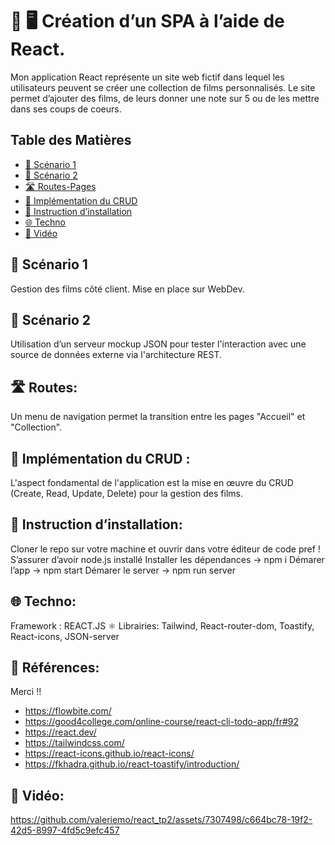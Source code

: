 # 🎨 🖥️  Création d’un SPA à l’aide de React. #
Mon application React représente un site web fictif dans lequel  les utilisateurs peuvent se créer une collection de films personnalisés. Le site permet d’ajouter des films, de leurs donner une note sur 5 ou de les mettre dans ses coups de coeurs. 

## Table des Matières

- [🚀 Scénario 1](#-scénario-1)
- [🚀 Scénario 2](#-scénario-2)
- [🛣️ Routes-Pages](#-routes)
- [🔄 Implémentation du CRUD](#-implémentation-du-crud)
- [📜 Instruction d’installation](#-instruction-dinstallation)
- [🌐 Techno](#-techno)
- [🎥 Vidéo](#-vidéo)

## 🚀 Scénario 1 ##
Gestion des films côté client. Mise en place sur WebDev. 

## 🚀 Scénario 2 ##
Utilisation d’un serveur mockup JSON pour tester l'interaction avec une source de données externe via l'architecture REST.

## 🛣️ Routes: ##
Un menu de navigation permet la transition entre les pages "Accueil" et "Collection".  

## 🔄 Implémentation du CRUD : ##
L'aspect fondamental de l'application est la mise en œuvre du CRUD (Create, Read, Update, Delete) pour la gestion des films.

## 📜 Instruction d’installation: ##
Cloner le repo sur votre machine et ouvrir dans votre éditeur de code pref !
S’assurer d’avoir node.js installé
Installer les dépendances -> npm i
Démarer l’app -> npm start
Démarer le server -> npm run server

## 🌐 Techno: ##
Framework : REACT.JS ⚛️
Librairies: Tailwind, React-router-dom, Toastify, React-icons, JSON-server

## 🔗 Références: ##
Merci !! 
- https://flowbite.com/
- https://good4college.com/online-course/react-cli-todo-app/fr#92
- https://react.dev/
- https://tailwindcss.com/
- https://react-icons.github.io/react-icons/
- https://fkhadra.github.io/react-toastify/introduction/

## 🎥 Vidéo: ##
https://github.com/valeriemo/react_tp2/assets/7307498/c664bc78-19f2-42d5-8997-4fd5c9efc457





